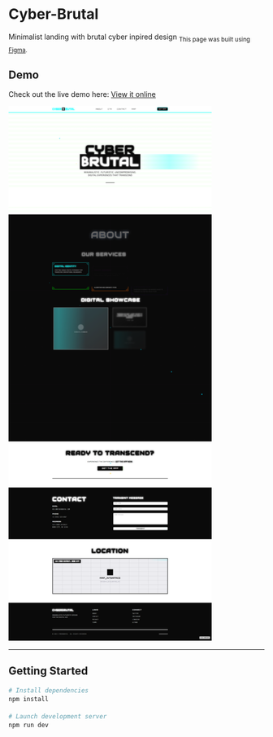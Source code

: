
# Cyber-Brutal

Minimalist landing with brutal cyber inpired design
<sub>This page was built using [Figma](https://www.figma.com/make/7dDjHj8nAlSfYagInHvlve/Brutal-Minimalist-Landing-Page?node-id=0-1&p=f&fullscreen=1).</sub>


##  Demo

Check out the live demo here: [View it online](https://artgolwebdev.github.io/LP01/)

<img src="/cyber-brutal.png" alt="Screenshot" width="400"/>

---

##  Getting Started

```bash
# Install dependencies
npm install

# Launch development server
npm run dev
